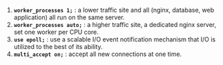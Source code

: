 1. **`worker_processes 1;`** : a lower traffic site and all (nginx, database, web application) all run on the same server.
2. **`worker_processes auto;`** : a higher traffic site, a dedicated nginx server, set one worker per CPU core.
3. **`use epoll;`** : use a scalable I/O event notification mechanism that I/O is utilized to the best of its ability.
4. **`multi_accept on;`** : accept all new connections at one time.
